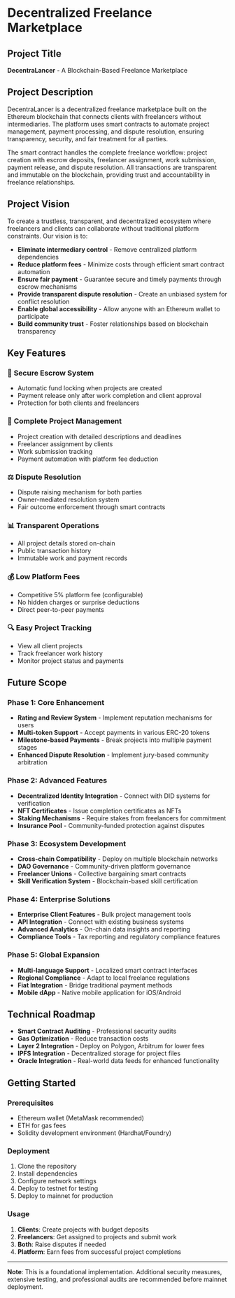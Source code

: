 # Decentralized Freelance Marketplace

## Project Title
**DecentraLancer** - A Blockchain-Based Freelance Marketplace

## Project Description
DecentraLancer is a decentralized freelance marketplace built on the Ethereum blockchain that connects clients with freelancers without intermediaries. The platform uses smart contracts to automate project management, payment processing, and dispute resolution, ensuring transparency, security, and fair treatment for all parties.

The smart contract handles the complete freelance workflow: project creation with escrow deposits, freelancer assignment, work submission, payment release, and dispute resolution. All transactions are transparent and immutable on the blockchain, providing trust and accountability in freelance relationships.

## Project Vision
To create a trustless, transparent, and decentralized ecosystem where freelancers and clients can collaborate without traditional platform constraints. Our vision is to:

- **Eliminate intermediary control** - Remove centralized platform dependencies
- **Reduce platform fees** - Minimize costs through efficient smart contract automation
- **Ensure fair payment** - Guarantee secure and timely payments through escrow mechanisms
- **Provide transparent dispute resolution** - Create an unbiased system for conflict resolution
- **Enable global accessibility** - Allow anyone with an Ethereum wallet to participate
- **Build community trust** - Foster relationships based on blockchain transparency

## Key Features

### 🔐 **Secure Escrow System**
- Automatic fund locking when projects are created
- Payment release only after work completion and client approval
- Protection for both clients and freelancers

### 💼 **Complete Project Management**
- Project creation with detailed descriptions and deadlines
- Freelancer assignment by clients
- Work submission tracking
- Payment automation with platform fee deduction

### ⚖️ **Dispute Resolution**
- Dispute raising mechanism for both parties
- Owner-mediated resolution system
- Fair outcome enforcement through smart contracts

### 📊 **Transparent Operations**
- All project details stored on-chain
- Public transaction history
- Immutable work and payment records

### 💰 **Low Platform Fees**
- Competitive 5% platform fee (configurable)
- No hidden charges or surprise deductions
- Direct peer-to-peer payments

### 🔍 **Easy Project Tracking**
- View all client projects
- Track freelancer work history
- Monitor project status and payments

## Future Scope

### Phase 1: Core Enhancement
- **Rating and Review System** - Implement reputation mechanisms for users
- **Multi-token Support** - Accept payments in various ERC-20 tokens
- **Milestone-based Payments** - Break projects into multiple payment stages
- **Enhanced Dispute Resolution** - Implement jury-based community arbitration

### Phase 2: Advanced Features
- **Decentralized Identity Integration** - Connect with DID systems for verification
- **NFT Certificates** - Issue completion certificates as NFTs
- **Staking Mechanisms** - Require stakes from freelancers for commitment
- **Insurance Pool** - Community-funded protection against disputes

### Phase 3: Ecosystem Development
- **Cross-chain Compatibility** - Deploy on multiple blockchain networks
- **DAO Governance** - Community-driven platform governance
- **Freelancer Unions** - Collective bargaining smart contracts
- **Skill Verification System** - Blockchain-based skill certification

### Phase 4: Enterprise Solutions
- **Enterprise Client Features** - Bulk project management tools
- **API Integration** - Connect with existing business systems
- **Advanced Analytics** - On-chain data insights and reporting
- **Compliance Tools** - Tax reporting and regulatory compliance features

### Phase 5: Global Expansion
- **Multi-language Support** - Localized smart contract interfaces
- **Regional Compliance** - Adapt to local freelance regulations
- **Fiat Integration** - Bridge traditional payment methods
- **Mobile dApp** - Native mobile application for iOS/Android

## Technical Roadmap
- **Smart Contract Auditing** - Professional security audits
- **Gas Optimization** - Reduce transaction costs
- **Layer 2 Integration** - Deploy on Polygon, Arbitrum for lower fees
- **IPFS Integration** - Decentralized storage for project files
- **Oracle Integration** - Real-world data feeds for enhanced functionality

## Getting Started

### Prerequisites
- Ethereum wallet (MetaMask recommended)
- ETH for gas fees
- Solidity development environment (Hardhat/Foundry)

### Deployment
1. Clone the repository
2. Install dependencies
3. Configure network settings
4. Deploy to testnet for testing
5. Deploy to mainnet for production

### Usage
1. **Clients**: Create projects with budget deposits
2. **Freelancers**: Get assigned to projects and submit work
3. **Both**: Raise disputes if needed
4. **Platform**: Earn fees from successful project completions

---

**Note**: This is a foundational implementation. Additional security measures, extensive testing, and professional audits are recommended before mainnet deployment.
